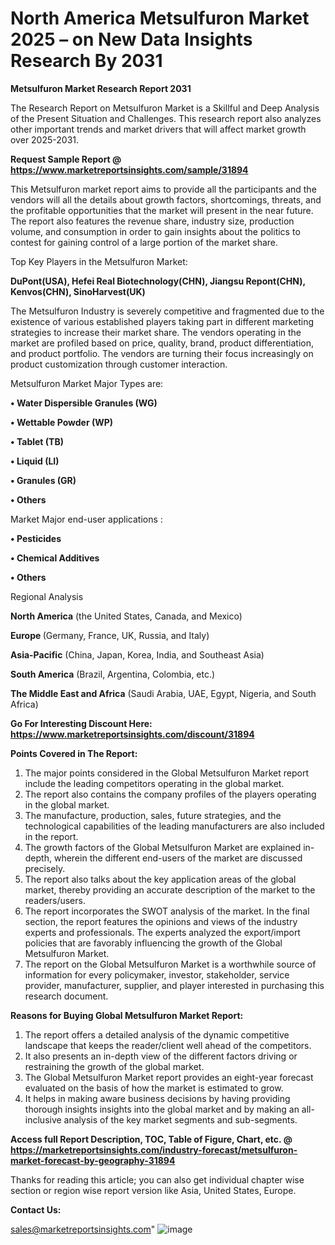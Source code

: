  # North America Metsulfuron Market 2025 – on New Data Insights Research By 2031

<strong>Metsulfuron Market Research Report 2031</strong>

The Research Report on Metsulfuron Market is a Skillful and Deep Analysis of the Present Situation and Challenges. This research report also analyzes other important trends and market drivers that will affect market growth over 2025-2031.

<strong>Request Sample Report @ <a href=https://www.marketreportsinsights.com/sample/31894>https://www.marketreportsinsights.com/sample/31894</a></strong>

This Metsulfuron market report aims to provide all the participants and the vendors will all the details about growth factors, shortcomings, threats, and the profitable opportunities that the market will present in the near future. The report also features the revenue share, industry size, production volume, and consumption in order to gain insights about the politics to contest for gaining control of a large portion of the market share.

Top Key Players in the Metsulfuron Market:

<strong>DuPont(USA), Hefei Real Biotechnology(CHN), Jiangsu Repont(CHN), Kenvos(CHN), SinoHarvest(UK)</strong>

The Metsulfuron Industry is severely competitive and fragmented due to the existence of various established players taking part in different marketing strategies to increase their market share. The vendors operating in the market are profiled based on price, quality, brand, product differentiation, and product portfolio. The vendors are turning their focus increasingly on product customization through customer interaction.

Metsulfuron Market Major Types are:

<strong>• Water Dispersible Granules (WG)

• Wettable Powder (WP)

• Tablet (TB)

• Liquid (LI)

• Granules (GR)

• Others</strong>

Market Major end-user applications :

<strong>• Pesticides

• Chemical Additives

• Others</strong>

Regional Analysis

</u><strong><b>North America</b></strong> (the United States, Canada, and Mexico)

<strong><b>Europe </b></strong>(Germany, France, UK, Russia, and Italy)

<strong><b>Asia-Pacific</b></strong> (China, Japan, Korea, India, and Southeast Asia)

<strong><b>South America</b></strong> (Brazil, Argentina, Colombia, etc.)

<strong><b>The Middle East and Africa</b></strong> (Saudi Arabia, UAE, Egypt, Nigeria, and South Africa)

<strong>Go For Interesting Discount Here: <a href=https://www.marketreportsinsights.com/discount/31894>https://www.marketreportsinsights.com/discount/31894</a></strong>

<strong>Points Covered in The Report:</strong>
<ol>
  <li>The major points considered in the Global Metsulfuron Market report include the leading competitors operating in the global market.</li>
  <li>The report also contains the company profiles of the players operating in the global market.</li>
  <li>The manufacture, production, sales, future strategies, and the technological capabilities of the leading manufacturers are also included in the report.</li>
  <li>The growth factors of the Global Metsulfuron Market are explained in-depth, wherein the different end-users of the market are discussed precisely.</li>
  <li>The report also talks about the key application areas of the global market, thereby providing an accurate description of the market to the readers/users.</li>
  <li>The report incorporates the SWOT analysis of the market. In the final section, the report features the opinions and views of the industry experts and professionals. The experts analyzed the export/import policies that are favorably influencing the growth of the Global Metsulfuron Market.</li>
  <li>The report on the Global Metsulfuron Market is a worthwhile source of information for every policymaker, investor, stakeholder, service provider, manufacturer, supplier, and player interested in purchasing this research document.</li>
</ol>
<strong>Reasons for Buying Global Metsulfuron Market Report:</strong>

<ol>
  <li>The report offers a detailed analysis of the dynamic competitive landscape that keeps the reader/client well ahead of the competitors.</li>
  <li>It also presents an in-depth view of the different factors driving or restraining the growth of the global market.</li>
  <li>The Global Metsulfuron Market report provides an eight-year forecast evaluated on the basis of how the market is estimated to grow.</li>
  <li>It helps in making aware business decisions by having providing thorough insights insights into the global market and by making an all-inclusive analysis of the key market segments and sub-segments.</li>
</ol>
<strong>Access full Report Description, TOC, Table of Figure, Chart, etc. @ <a href=https://marketreportsinsights.com/industry-forecast/metsulfuron-market-forecast-by-geography-31894>https://marketreportsinsights.com/industry-forecast/metsulfuron-market-forecast-by-geography-31894</a></strong>


Thanks for reading this article; you can also get individual chapter wise section or region wise report version like Asia, United States, Europe.

<strong>Contact Us:</strong>

sales@marketreportsinsights.com"
![image](https://github.com/user-attachments/assets/13c52b7f-b654-4784-b282-228d58acf90b)

